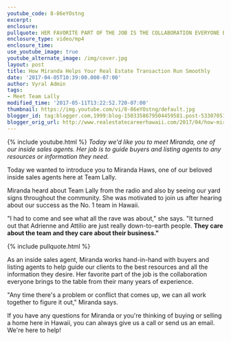 ```yaml
---
youtube_code: 8-86eYOstng
excerpt:
enclosure:
pullquote: HER FAVORITE PART OF THE JOB IS THE COLLABORATION EVERYONE BRINGS TO THE TABLE.
enclosure_type: video/mp4
enclosure_time:
use_youtube_image: true
youtube_alternate_image: /img/cover.jpg
layout: post
title: How Miranda Helps Your Real Estate Transaction Run Smoothly
date: '2017-04-05T10:39:00.000-07:00'
author: Vyral Admin
tags:
- Meet Team Lally
modified_time: '2017-05-11T13:22:52.720-07:00'
thumbnail: https://img.youtube.com/vi/8-86eYOstng/default.jpg
blogger_id: tag:blogger.com,1999:blog-1503358679504459581.post-5330705151700873491
blogger_orig_url: http://www.realestatecareerhawaii.com/2017/04/how-miranda-helps-your-real-estate.html
---
```

{% include youtube.html %}
*Today we'd like you to meet Miranda, one of our inside sales agents. Her job is to guide buyers and listing agents to any resources or information they need.*

Today we wanted to introduce you to Miranda Haws, one of our beloved inside sales agents here at Team Lally.

Miranda heard about Team Lally from the radio and also by seeing our yard signs throughout the community. She was motivated to join us after hearing about our success as the No. 1 team in Hawaii.

"I had to come and see what all the rave was about," she says. "It turned out that Adrienne and Attilio are just really down-to-earth people. **They care about the team and they care about their business."**

{% include pullquote.html %}

As an inside sales agent, Miranda works hand-in-hand with buyers and listing agents to help guide our clients to the best resources and all the information they desire. Her favorite part of the job is the collaboration everyone brings to the table from their many years of experience.

"Any time there's a problem or conflict that comes up, we can all work together to figure it out," Miranda says.

If you have any questions for Miranda or you're thinking of buying or selling a home here in Hawaii, you can always give us a call or send us an email. We're here to help!
